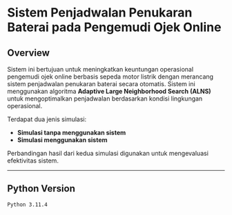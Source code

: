 # Sistem Penjadwalan Penukaran Baterai pada Pengemudi Ojek Online

## Overview

Sistem ini bertujuan untuk meningkatkan keuntungan operasional pengemudi ojek online berbasis sepeda motor listrik dengan merancang sistem penjadwalan penukaran baterai secara otomatis. Sistem ini menggunakan algoritma **Adaptive Large Neighborhood Search (ALNS)** untuk mengoptimalkan penjadwalan berdasarkan kondisi lingkungan operasional.

Terdapat dua jenis simulasi:
- **Simulasi tanpa menggunakan sistem**
- **Simulasi menggunakan sistem**

Perbandingan hasil dari kedua simulasi digunakan untuk mengevaluasi efektivitas sistem.

---

## Python Version
```bash
Python 3.11.4
